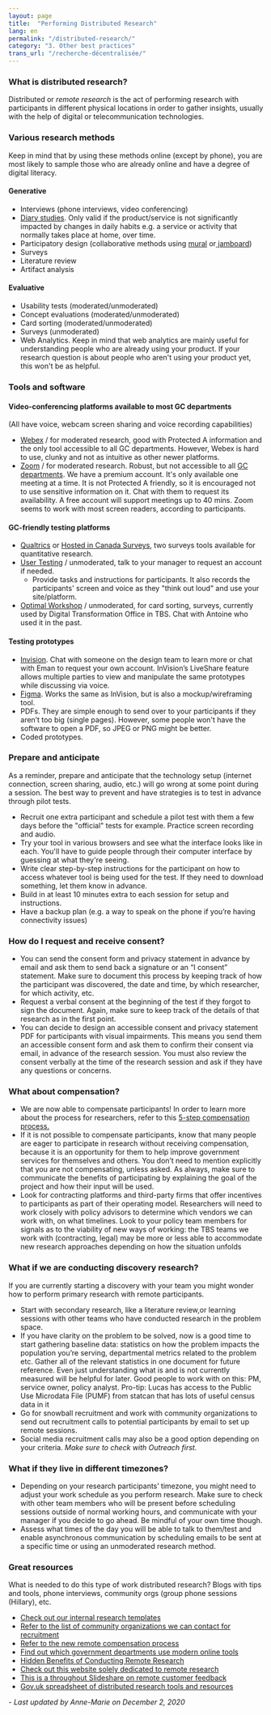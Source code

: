 ```yaml
---
layout: page
title:  "Performing Distributed Research"
lang: en
permalink: "/distributed-research/"
category: "3. Other best practices"
trans_url: "/recherche-décentralisée/"
---
```


### What is distributed research?
Distributed or _remote research_ is the act of performing research with participants in different physical locations in order to gather insights, usually with the help of digital or telecommunication technologies. 

### Various research methods
Keep in mind that by using these methods online (except by phone), you are most likely to sample those who are already online and have a degree of digital literacy.

#### Generative 
* Interviews (phone interviews, video conferencing)
* [Diary studies](https://uxmag.com/articles/participatory-design-in-practice). Only valid if the product/service is not significantly impacted by changes in daily habits e.g. a service or activity that normally takes place at home, over time.
* Participatory design (collaborative methods using [mural](https://app.mural.co/me/teams) or[ jamboard](https://jamboard.google.com/))
* Surveys
* Literature review
* Artifact analysis

#### Evaluative
* Usability tests (moderated/unmoderated)
* Concept evaluations (moderated/unmoderated)
* Card sorting (moderated/unmoderated)
* Surveys (unmoderated)
* Web Analytics. Keep in mind that web analytics are mainly useful for understanding people who are already using your product. If your research question is about people who aren't using your product yet, this won't be as helpful.

### Tools and software
#### Video-conferencing platforms available to most GC departments
(All have voice, webcam screen sharing and voice recording capabilities)

* [Webex](https://www.webex.com) / for moderated research, good with Protected A information and the only tool accessible to all GC departments. However,  Webex is hard to use, clunky and not as intuitive as other newer platforms. 
* [Zoom]( https://zoom.us) / for moderated research. Robust, but not accessible to all [GC departments](https://isthisblockedinmydepartment.ca/). We have a premium account. It's only available one meeting at a time. It is not Protected A friendly, so it is encouraged not to use sensitive information on it. Chat with them to request its availability. A free account will support meetings up to 40 mins. Zoom seems to work with most screen readers, according to participants.

#### GC-friendly testing platforms
* [Qualtrics](https://www.qualtrics.com/) or [Hosted in Canada Surveys](https://www.hostedincanadasurveys.ca/), two surveys tools available for quantitative research.
* [User Testing](https://www.usertesting.com) / unmoderated, talk to your manager to request an account if needed.
    * Provide tasks and instructions for participants. It also records the participants' screen and voice as they "think out loud" and use your site/platform.
* [Optimal Workshop](https://www.optimalworkshop.com) / unmoderated, for card sorting, surveys, currently used by Digital Transformation Office in TBS. Chat with Antoine who used it in the past.

#### Testing prototypes
* [Invision](https://www.invisionapp.com/). Chat with someone on the design team to learn more or chat with Eman to request your own account. InVision’s LiveShare feature allows multiple parties to view and manipulate the same prototypes while discussing via voice.
* [Figma](https://www.figma.com/). Works the same as InVision, but is also a mockup/wireframing tool. 
* PDFs. They are simple enough to send over to your participants if they aren’t too big (single pages). However, some people won't have the software to open a PDF, so JPEG or PNG might be better.
* Coded prototypes.

### Prepare and anticipate
As a reminder, prepare and anticipate that the technology setup (internet connection, screen sharing, audio, etc.) will go wrong at some point during a session. The best way to prevent and have strategies is to test in advance through pilot tests. 

* Recruit one extra participant and schedule a pilot test with them a few days before the "official" tests for example. Practice screen recording and audio.
* Try your tool in various browsers and see what the interface looks like in each. You'll have to guide people through their computer interface by guessing at what they're seeing.
* Write clear step-by-step instructions for the participant on how to access whatever tool is being used for the test. If they need to download something, let them know in advance.
* Build in at least 10 minutes extra to each session for setup and instructions.
* Have a backup plan (e.g. a way to speak on the phone if you’re having connectivity issues)

### How do I request and receive consent?
* You can send the consent form and privacy statement in advance by email and ask them to send back a signature or an “I consent” statement. Make sure to document this process by keeping track of how the participant was discovered, the date and time, by which researcher, for which activity, etc.
* Request a verbal consent at the beginning of the test if they forgot to sign the document. Again, make sure to keep track of the details of that research as in the first point.
* You can decide to design an accessible consent and privacy statement PDF for participants with visual impairments. This means you send them an accessible consent form and ask them to confirm their consent via email, in advance of the research session. You must also review the consent verbally at the time of the research session and ask if they have any questions or concerns.

### What about compensation?
* We are now able to compensate participants! In order to learn more about the process for researchers, refer to this [5-step compensation process.](https://docs.google.com/document/d/1HjIvbeN1vTo40rD6cKqExVTcwlu5Q2oxETgUoDm9DPc/edit)
* If it is not possible to compensate participants, know that many people are eager to participate in research without receiving compensation, because it is an opportunity for them to help improve government services for themselves and others. You don’t need to mention explicitly that you are not compensating, unless asked. As always, make sure to communicate the benefits of participating by explaining the goal of the project and how their input will be used.
* Look for contracting platforms and third-party firms that offer incentives to participants as part of their operating model. Researchers will need to work closely with policy advisors to determine which vendors we can work with, on what timelines. Look to your policy team members for signals as to the  viability of new ways of working: the TBS teams we work with (contracting, legal) may be more or less able to accommodate new research approaches depending on how the situation unfolds


### What if we are conducting discovery research?
If you are currently starting a discovery with your team you might  wonder how to perform primary research with remote participants. 
* Start with secondary research, like a literature review,or learning sessions with other teams who have conducted research in the problem space.
* If you have clarity on the problem to be solved, now is a good time to start gathering baseline data: statistics on how the problem impacts the population you’re serving, departmental metrics related to the problem etc. Gather all of the relevant statistics in one document for future reference. Even just understanding what is and is not currently measured will be helpful for later. Good people to work with on this: PM, service owner, policy analyst. Pro-tip: Lucas has access to the Public Use Microdata File (PUMF) from statcan that has lots of useful census data in it
* Go for snowball recruitment and work with community organizations to send out recruitment calls to potential participants by email to set up remote sessions.
* Social media recruitment calls may also be a good option depending on your criteria. *Make sure to check with Outreach first.*


### What if they live in different timezones?
* Depending on your research participants’ timezone, you might need to adjust your work schedule as you perform research. Make sure to check with other team members who will be present before scheduling sessions outside of normal working hours, and communicate with your manager if you decide to go ahead. Be mindful of your own time though.
* Assess what times of the day you will be able to talk to them/test and enable asynchronous communication by scheduling emails to be sent at a specific time or using an unmoderated research method.

### Great resources
What is needed to do this type of work distributed research? Blogs with tips and tools, phone interviews, community orgs (group phone sessions (Hillary), etc.
* [Check out our internal research templates](https://docs.google.com/document/d/12fsJYOP1ytdbs7X0Q3U7J4xnCphHzAm-aLz1tG8mArw/edit#heading=h.q9fln4l9qxvs)
* [Refer to the list of community organizations we can contact for recruitment](https://airtable.com/tblKwbQYuoRBjNkWx/viwDNqWumZxPpDMnN?blocks=hide)
* [Refer to the new remote compensation process](https://docs.google.com/document/d/1HjIvbeN1vTo40rD6cKqExVTcwlu5Q2oxETgUoDm9DPc/edit)
* [Find out which government departments use modern online tools](https://isthisblockedinmydepartment.ca/)
* [Hidden Benefits of Conducting Remote Research](https://www.uxbooth.com/articles/hidden-benefits-remote-research/)
* [Check out this website solely dedicated to remote research](https://remoteresear.ch/)
* [This is a throughout Slideshare on remote customer feedback](https://www.slideshare.net/uxdna/remote-customer-feedback)
* [Gov.uk spreadsheet of distributed research tools and resources](https://docs.google.com/spreadsheets/d/e/2PACX-1vQ_PszsxLez8pu1kCyNYa5gOPLtntbLlE2WzbNYDx8qyf9EwvL1rJOBWXdORdnxkq9c3O_Jqk2RVO4j/pubhtml#)

_- Last updated by Anne-Marie on December 2, 2020_

